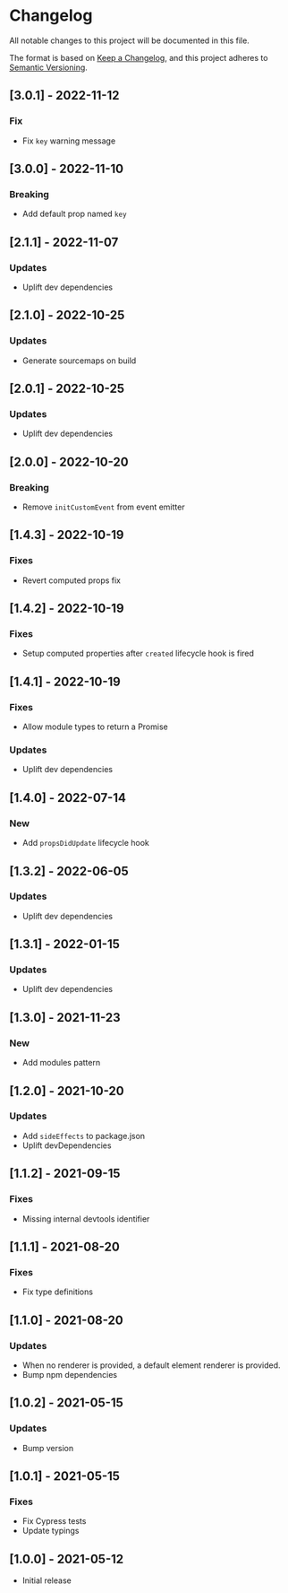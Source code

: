 # Changelog
All notable changes to this project will be documented in this file.

The format is based on [Keep a Changelog](https://keepachangelog.com/en/1.0.0/),
and this project adheres to [Semantic Versioning](https://semver.org/spec/v2.0.0.html).

## [3.0.1] - 2022-11-12

### Fix
- Fix `key` warning message

## [3.0.0] - 2022-11-10

### Breaking
- Add default prop named `key`

## [2.1.1] - 2022-11-07

### Updates
- Uplift dev dependencies

## [2.1.0] - 2022-10-25

### Updates
- Generate sourcemaps on build

## [2.0.1] - 2022-10-25

### Updates
- Uplift dev dependencies

## [2.0.0] - 2022-10-20

### Breaking
- Remove `initCustomEvent` from event emitter

## [1.4.3] - 2022-10-19

### Fixes
- Revert computed props fix

## [1.4.2] - 2022-10-19

### Fixes
- Setup computed properties after `created` lifecycle hook is fired

## [1.4.1] - 2022-10-19

### Fixes
- Allow module types to return a Promise

### Updates
- Uplift dev dependencies

## [1.4.0] - 2022-07-14

### New
- Add `propsDidUpdate` lifecycle hook

## [1.3.2] - 2022-06-05

### Updates
- Uplift dev dependencies

## [1.3.1] - 2022-01-15

### Updates
- Uplift dev dependencies

## [1.3.0] - 2021-11-23

### New
- Add modules pattern

## [1.2.0] - 2021-10-20

### Updates
- Add `sideEffects` to package.json
- Uplift devDependencies

## [1.1.2] - 2021-09-15

### Fixes
- Missing internal devtools identifier

## [1.1.1] - 2021-08-20

### Fixes
- Fix type definitions

## [1.1.0] - 2021-08-20

### Updates
- When no renderer is provided, a default element renderer is provided.
- Bump npm dependencies

## [1.0.2] - 2021-05-15

### Updates
- Bump version

## [1.0.1] - 2021-05-15

### Fixes
- Fix Cypress tests
- Update typings

## [1.0.0] - 2021-05-12

- Initial release
